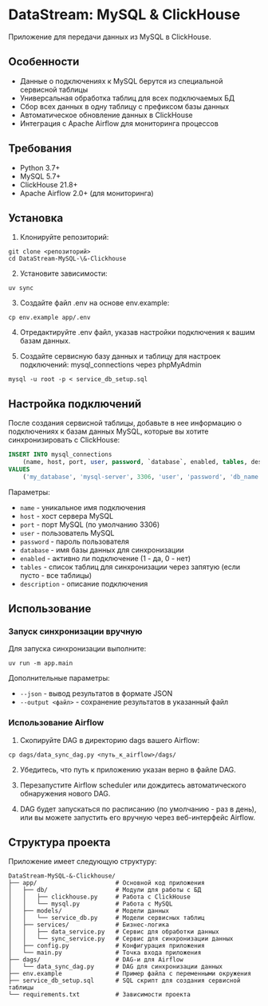 # DataStream: MySQL & ClickHouse

Приложение для передачи данных из MySQL в ClickHouse.

## Особенности

- Данные о подключениях к MySQL берутся из специальной сервисной таблицы
- Универсальная обработка таблиц для всех подключаемых БД
- Сбор всех данных в одну таблицу с префиксом базы данных
- Автоматическое обновление данных в ClickHouse
- Интеграция с Apache Airflow для мониторинга процессов

## Требования

- Python 3.7+
- MySQL 5.7+
- ClickHouse 21.8+
- Apache Airflow 2.0+ (для мониторинга)

## Установка

1. Клонируйте репозиторий:
```
git clone <репозиторий>
cd DataStream-MySQL-\&-Clickhouse
```

2. Установите зависимости:
```
uv sync 
```

3. Создайте файл .env на основе env.example:
```
cp env.example app/.env
```

4. Отредактируйте .env файл, указав настройки подключения к вашим базам данных.

5. Создайте сервисную базу данных и таблицу для настроек подключений: mysql_connections через phpMyAdmin
```
mysql -u root -p < service_db_setup.sql
```

## Настройка подключений

После создания сервисной таблицы, добавьте в нее информацию о подключениях к базам данных MySQL, которые вы хотите синхронизировать с ClickHouse:

```sql
INSERT INTO mysql_connections 
    (name, host, port, user, password, `database`, enabled, tables, description)
VALUES
    ('my_database', 'mysql-server', 3306, 'user', 'password', 'db_name', 1, 'table1,table2', 'Описание подключения');
```

Параметры:
- `name` - уникальное имя подключения
- `host` - хост сервера MySQL
- `port` - порт MySQL (по умолчанию 3306)
- `user` - пользователь MySQL
- `password` - пароль пользователя
- `database` - имя базы данных для синхронизации
- `enabled` - активно ли подключение (1 - да, 0 - нет)
- `tables` - список таблиц для синхронизации через запятую (если пусто - все таблицы)
- `description` - описание подключения

## Использование

### Запуск синхронизации вручную

Для запуска синхронизации выполните:

```
uv run -m app.main
```

Дополнительные параметры:
- `--json` - вывод результатов в формате JSON
- `--output <файл>` - сохранение результатов в указанный файл

### Использование Airflow

1. Скопируйте DAG в директорию dags вашего Airflow:
```
cp dags/data_sync_dag.py <путь_к_airflow>/dags/
```

2. Убедитесь, что путь к приложению указан верно в файле DAG.

3. Перезапустите Airflow scheduler или дождитесь автоматического обнаружения нового DAG.

4. DAG будет запускаться по расписанию (по умолчанию - раз в день), или вы можете запустить его вручную через веб-интерфейс Airflow.

## Структура проекта

Приложение имеет следующую структуру:

```
DataStream-MySQL-&-Clickhouse/
├── app/                      # Основной код приложения
│   ├── db/                   # Модули для работы с БД
│   │   ├── clickhouse.py     # Работа с ClickHouse
│   │   └── mysql.py          # Работа с MySQL
│   ├── models/               # Модели данных
│   │   └── service_db.py     # Модели сервисных таблиц
│   ├── services/             # Бизнес-логика 
│   │   ├── data_service.py   # Сервис для обработки данных
│   │   └── sync_service.py   # Сервис для синхронизации данных
│   ├── config.py             # Конфигурация приложения
│   └── main.py               # Точка входа приложения
├── dags/                     # DAG-и для Airflow
│   └── data_sync_dag.py      # DAG для синхронизации данных
├── env.example               # Пример файла с переменными окружения
├── service_db_setup.sql      # SQL скрипт для создания сервисной таблицы
└── requirements.txt          # Зависимости проекта
``` 